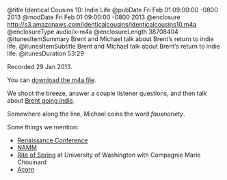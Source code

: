 @title Identical Cousins 10: Indie Life
@pubDate Fri Feb 01 09:00:00 -0800 2013
@modDate Fri Feb 01 09:00:00 -0800 2013
@enclosure http://s3.amazonaws.com/identicalcousins/identicalcousins10.m4a
@enclosureType audio/x-m4a
@enclosureLength 38708404
@itunesItemSummary Brent and Michael talk about Brent’s return to indie life.
@itunesItemSubtitle Brent and Michael talk about Brent’s return to indie life.
@itunesDuration 53:29

Recorded 29 Jan 2013.

You can <a href="http://s3.amazonaws.com/identicalcousins/identicalcousins10.m4a">download the m4a file</a>.

We shoot the breeze, answer a couple listener questions, and then talk about <a href="http://inessential.com/2013/02/01/gone_indie">Brent going indie</a>.

Somewhere along the line, Michael coins the word <i>fauxnoriety</i>.

Some things we mention:

<ul><li><a href="http://renaissance.io">Renaissance Conference</a></li>
<li><a href="http://www.namm.org">NAMM</a></li>
<li><a href="http://uwworldseries.org/world-dance/compagnie-marie-chouinard/">Rite of Spring</a> at University of Washington with Compagnie Marie Chouinard</li>
<li><a href="http://flyingmeat.com/acorn/">Acorn</a></li>
</ul>

